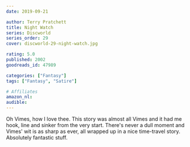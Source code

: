 ```yaml
---
date: 2019-09-21

author: Terry Pratchett
title: Night Watch
series: Discworld
series_order: 29
cover: discworld-29-night-watch.jpg

rating: 5.0
published: 2002
goodreads_id: 47989

categories: ["Fantasy"]
tags: ["Fantasy", "Satire"]

# Affiliates
amazon_nl: 
audible: 
---
```


Oh Vimes, how I love thee. This story was almost all Vimes and it had me hook, line and sinker from the very start. There's never a dull moment and Vimes' wit is as sharp as ever, all wrapped up in a nice time-travel story. Absolutely fantastic stuff.
